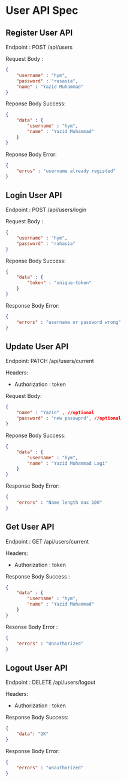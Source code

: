 # User API Spec

## Register User API

Endpoint : POST /api/users

Request Body : 

```json
{
    "username" : "hym",
    "password" : "rasasia",
    "name" : "Yazid Muhammad"
} 
```
Reponse Body Success: 

```json
{
    "data" : {
        "username" : "hym",
        "name" : "Yazid Muhammad"
    }
} 
```

Reponse Body Error: 

```json
{
    "erros" : "username already registed"
} 
```

## Login User API

Endpoint : POST /api/users/login

Request Body : 
```json
{
    "username" : "hym",
    "password" : "rahasia"
}    
```

Reponse Body Success: 
```json
{
    "data" : {
        "token" : "unique-token"
    }
} 
```
Response Body Error:

```json
{
    "errors" : "username or password wrong"
}
```


## Update User API

Endpoint: PATCH /api/users/current

Headers: 
- Authorization : token

Request Body:
```json
{
    "name" : "Yazid" , //optional
    "password" : "new passwprd", //optional
}
```

Reponse Body Success: 

```json
{
    "data" : {
        "username" : "hym",
        "name" : "Yazid Muhammad Lagi"
    }
} 
```

Response Body Error:

```json
{
    "errors" : "Name length max 100"
}
```

## Get User API

Endpoint : GET /api/users/current

Headers: 
- Authorization : token 


Response Body Success :

```json
{
    "data" : {
        "username" : "hym",
        "name" : "Yazid Muhammad"
    }
}
```
Resonse Body Error :
```json
{
    "errors" : "Unauthorized"
}
```
## Logout User API

Endpoint : DELETE /api/users/logout

Headers: 
- Authorization : token 

Response Body Success:

```json
{
    "data": "OK"
}
```

Response Body Error: 

```json
{
    "errors" : "unauthorized"
}
```